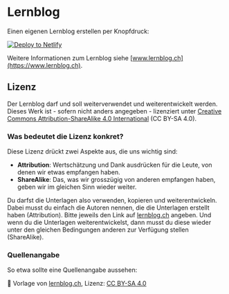 # Lernblog

Einen eigenen Lernblog erstellen per Knopfdruck:

<a href="https://app.netlify.com/start/deploy?repository=https://github.com/marcojakob/lernblog&amp;stack=cms"><img src="https://www.netlify.com/img/deploy/button.svg" alt="Deploy to Netlify"></a>

Weitere Informationen zum Lernblog siehe [www.lernblog.ch](https://www.lernblog.ch).

## Lizenz

Der Lernblog darf und soll weiterverwendet und weiterentwickelt werden. Dieses Werk ist - sofern nicht anders angegeben - lizenziert unter [Creative Commons Attribution-ShareAlike 4.0 International](https://creativecommons.org/licenses/by-sa/4.0/) (CC BY-SA 4.0).

### Was bedeutet die Lizenz konkret?

Diese Lizenz drückt zwei Aspekte aus, die uns wichtig sind:

- **Attribution**: Wertschätzung und Dank ausdrücken für die Leute, von denen wir etwas empfangen haben.
- **ShareAlike**: Das, was wir grosszügig von anderen empfangen haben, geben wir im gleichen Sinn wieder weiter.

Du darfst die Unterlagen also verwenden, kopieren und weiterentwickeln. Dabei musst du einfach die Autoren nennen, die die Unterlagen erstellt haben (Attribution). Bitte jeweils den Link auf [lernblog.ch](https://www.lernblog.ch) angeben. Und wenn du die Unterlagen weiterentwickelst, dann musst du diese wieder unter den gleichen Bedingungen anderen zur Verfügung stellen (ShareAlike).

### Quellenangabe

So etwa sollte eine Quellenangabe aussehen:

📌 Vorlage von [lernblog.ch](https://www.lernblog.ch), Lizenz: [CC BY-SA 4.0](https://creativecommons.org/licenses/by-sa/4.0/)
